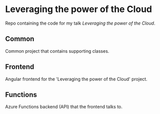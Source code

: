 # Leveraging the power of the Cloud

Repo containing the code for my talk _Leveraging the power of the Cloud_.

## Common

Common project that contains supporting classes.

## Frontend

Angular frontend for the 'Leveraging the power of the Cloud' project.

## Functions

Azure Functions backend (API) that the frontend talks to.

